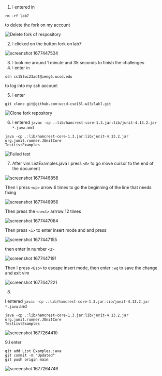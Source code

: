 1. I entered in 
``` 
rm -rf lab7
```
to delete the fork on my account

![Delete fork of respository](https://user-images.githubusercontent.com/122495762/221437976-ae415ac7-38ee-44a4-848e-e3e8ffeca1e5.jpg)

2. I clicked on the button fork on lab7 

![screenshot 1677447534](https://user-images.githubusercontent.com/122495762/221439005-ef396ba0-e8f6-40ce-aa1d-70d079de8c0d.jpg)

3. I took me around 1 minute and 35 seconds to finish the challenges.
4. I enter in 
``` 
ssh cs15lwi23adt@ieng6.ucsd.edu
``` 
to log into my ssh account

5. I enter 
```
git clone git@github.com:ucsd-cse15l-w23/lab7.git
```

![Clone fork repository](https://user-images.githubusercontent.com/122495762/221438075-7e6a60ab-bb93-47f1-9a04-d4e03ddb6840.jpg)

6. I entered ```javac -cp .:lib/hamcrest-core-1.3.jar:lib/junit-4.13.2.jar *.java```
and 

```
java -cp .:lib/hamcrest-core-1.3.jar:lib/junit-4.13.2.jar org.junit.runner.JUnitCore 
TestListExamples
```

![Failed test](https://user-images.githubusercontent.com/122495762/221438229-4f7b15c8-a14a-40f8-8c19-ce201b64d45b.jpg)

7. After vim ListExamples.java
I press ```<G>``` to go move cursor to the end of the document 
 
![screenshot 1677446858](https://user-images.githubusercontent.com/122495762/221438366-be90aa27-0097-44b1-8e38-ed99ebe09563.jpg)
 
Then I press ```<up>``` arrow 6 times to go the beginning of the line that needs fixing
 
![screenshot 1677446956](https://user-images.githubusercontent.com/122495762/221438402-86c92efb-5e95-4bc9-9959-34e7fa7b728b.jpg)
 
Then press the ```<next>``` arrrow 12 times 

![screenshot 1677447084](https://user-images.githubusercontent.com/122495762/221438532-0d673558-77cb-4926-9018-b98c153d8d1f.jpg)

Then press ```<i>``` to enter insert mode and and press <delete>

![screenshot 1677447155](https://user-images.githubusercontent.com/122495762/221438590-383f2732-95a0-48ea-b48c-7e3d163cd9c9.jpg)
 
then enter in number ```<2>```

![screenshot 1677447191](https://user-images.githubusercontent.com/122495762/221438624-822369f4-c10e-44f6-8cd1-c7dd542a1dcc.jpg)
 
 Then I press ```<Esp>``` to escape insert mode, then enter ```:wq``` to save the change and exit vim 
 
 ![screenshot 1677447221](https://user-images.githubusercontent.com/122495762/221438701-1fe3ea58-e5d9-46db-ac0e-3f494a753cff.jpg)
 
8.
  I entered ```javac -cp .:lib/hamcrest-core-1.3.jar:lib/junit-4.13.2.jar *.java```
and 

```
java -cp .:lib/hamcrest-core-1.3.jar:lib/junit-4.13.2.jar org.junit.runner.JUnitCore 
TestListExamples
```
 ![screenshot 1677264410](https://user-images.githubusercontent.com/122495762/221438777-22f96fca-8c64-4df1-ac3a-2f0b36fe22e2.jpg)
 
9.I enter 
 ``` 
 git add List Examples.java
 git commit -m "Updated" 
 git push origin main
 ```
 
 ![screenshot 1677264746](https://user-images.githubusercontent.com/122495762/221438831-872603b4-4415-4e2c-aabd-dd50d0570146.jpg)

